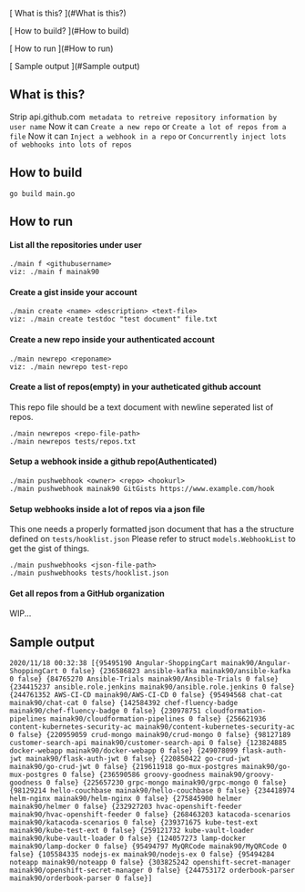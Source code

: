 [ What is this? ](#What is this?)

[ How to build? ](#How to build)

[ How to run ](#How to run)

[ Sample output ](#Sample output)


## What is this?
Strip api.github.com` metadata to retreive repository information
by user name`
Now it can `Create a new repo` or `Create a lot of repos from a file`
Now it can `Inject a webhook in a repo` or `Concurrently inject lots of webhooks into lots of repos`

## How to build
```
go build main.go
```

## How to run
#### List all the repositories under user
```
./main f <githubusername>
viz: ./main f mainak90
```

#### Create a gist inside your account
```
./main create <name> <description> <text-file>
viz: ./main create testdoc "test document" file.txt
```

#### Create a new repo inside your authenticated account
```
./main newrepo <reponame>
viz: ./main newrepo test-repo
```

#### Create a list of repos(empty) in your autheticated github account
This repo file should be a text document with newline seperated list of repos.
```
./main newrepos <repo-file-path>
./main newrepos tests/repos.txt
```

#### Setup a webhook inside a github repo(Authenticated)
```
./main pushwebhook <owner> <repo> <hookurl>
./main pushwebhook mainak90 GitGists https://www.example.com/hook
```

#### Setup webhooks inside a lot of repos via a json file
This one needs a properly formatted json document that has a the structure defined on `tests/hooklist.json`
Please refer to struct `models.WebhookList` to get the gist of things.
```
./main pushwebhooks <json-file-path>
./main pushwebhooks tests/hooklist.json
```

#### Get all repos from a GitHub organization
WIP...


## Sample output
```
2020/11/18 00:32:38 [{95495190 Angular-ShoppingCart mainak90/Angular-ShoppingCart 0 false} {236586823 ansible-kafka mainak90/ansible-kafka 0 false} {84765270 Ansible-Trials mainak90/Ansible-Trials 0 false} {234415237 ansible.role.jenkins mainak90/ansible.role.jenkins 0 false} {244761352 AWS-CI-CD mainak90/AWS-CI-CD 0 false} {95494568 chat-cat mainak90/chat-cat 0 false} {142584392 chef-fluency-badge mainak90/chef-fluency-badge 0 false} {230978751 cloudformation-pipelines mainak90/cloudformation-pipelines 0 false} {256621936 content-kubernetes-security-ac mainak90/content-kubernetes-security-ac 0 false} {220959059 crud-mongo mainak90/crud-mongo 0 false} {98127189 customer-search-api mainak90/customer-search-api 0 false} {123824885 docker-webapp mainak90/docker-webapp 0 false} {249078099 flask-auth-jwt mainak90/flask-auth-jwt 0 false} {220850422 go-crud-jwt mainak90/go-crud-jwt 0 false} {219611918 go-mux-postgres mainak90/go-mux-postgres 0 false} {236590586 groovy-goodness mainak90/groovy-goodness 0 false} {225657230 grpc-mongo mainak90/grpc-mongo 0 false} {98129214 hello-couchbase mainak90/hello-couchbase 0 false} {234418974 helm-nginx mainak90/helm-nginx 0 false} {275845900 helmer mainak90/helmer 0 false} {232927203 hvac-openshift-feeder mainak90/hvac-openshift-feeder 0 false} {268463203 katacoda-scenarios mainak90/katacoda-scenarios 0 false} {239371675 kube-test-ext mainak90/kube-test-ext 0 false} {259121732 kube-vault-loader mainak90/kube-vault-loader 0 false} {124057273 lamp-docker mainak90/lamp-docker 0 false} {95494797 MyQRCode mainak90/MyQRCode 0 false} {105584335 nodejs-ex mainak90/nodejs-ex 0 false} {95494284 noteapp mainak90/noteapp 0 false} {303825242 openshift-secret-manager mainak90/openshift-secret-manager 0 false} {244753172 orderbook-parser mainak90/orderbook-parser 0 false}]
```
